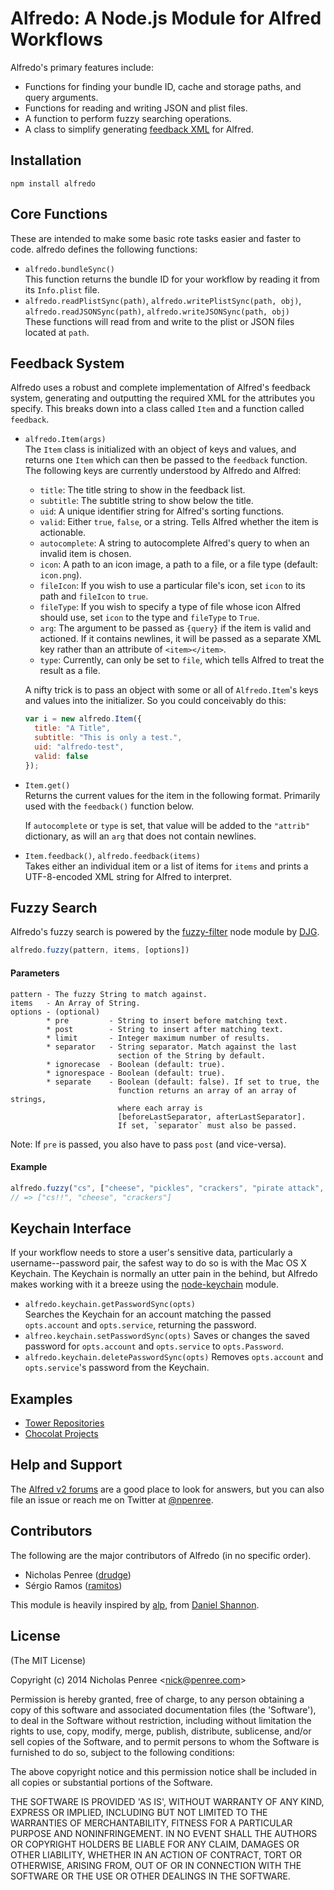 # Alfredo: A Node.js Module for Alfred Workflows

Alfredo's primary features include:

* Functions for finding your bundle ID, cache and storage paths, and query arguments.
* Functions for reading and writing JSON and plist files.
* A function to perform fuzzy searching operations.
* A class to simplify generating [feedback XML](http://www.alfredforum.com/topic/5-generating-feedback-in-workflows/) for Alfred.


## Installation

    npm install alfredo


## Core Functions
These are intended to make some basic rote tasks easier and faster to code. alfredo defines the following functions:

* `alfredo.bundleSync()`  
    This function returns the bundle ID for your workflow by reading it from its `Info.plist` file.
* `alfredo.readPlistSync(path)`, `alfredo.writePlistSync(path, obj)`, `alfredo.readJSONSync(path)`, `alfredo.writeJSONSync(path, obj)`  
    These functions will read from and write to the plist or JSON files located at `path`.

## Feedback System
Alfredo uses a robust and complete implementation of Alfred's feedback system, generating and outputting the required XML for the attributes you specify. This breaks down into a class called `Item` and a function called `feedback`.

* `alfredo.Item(args)`  
    The `Item` class is initialized with an object of keys and values, and returns one `Item` which can then be passed to the `feedback` function. The following keys are currently understood by Alfredo and Alfred:

    + `title`: The title string to show in the feedback list.
    + `subtitle`: The subtitle string to show below the title.
    + `uid`: A unique identifier string for Alfred's sorting functions.
    + `valid`: Either `true`, `false`, or a string. Tells Alfred whether the item is actionable.
    + `autocomplete`: A string to autocomplete Alfred's query to when an invalid item is chosen.
    + `icon`: A path to an icon image, a path to a file, or a file type (default: `icon.png`).
    + `fileIcon`: If you wish to use a particular file's icon, set `icon` to its path and `fileIcon` to `true`.
    + `fileType`: If you wish to specify a type of file whose icon Alfred should use, set `icon` to the type and `fileType` to `True`.
    + `arg`: The argument to be passed as `{query}` if the item is valid and actioned. If it contains newlines, it will be passed as a separate XML key rather than an attribute of `<item></item>`.
    + `type`: Currently, can only be set to `file`, which tells Alfred to treat the result as a file.

    A nifty trick is to pass an object with some or all of `Alfredo.Item`'s keys and values into the initializer. So you could conceivably do this:

    ```js
    var i = new alfredo.Item({
      title: "A Title", 
      subtitle: "This is only a test.", 
      uid: "alfredo-test", 
      valid: false
    });
    ```

* `Item.get()`  
    Returns the current values for the item in the following format. Primarily used with the `feedback()` function below.

    If `autocomplete` or `type` is set, that value will be added to the `"attrib"` dictionary, as will an `arg` that does not contain newlines.
* `Item.feedback()`, `alfredo.feedback(items)`  
    Takes either an individual item or a list of items for `items` and prints a UTF-8-encoded XML string for Alfred to interpret.


## Fuzzy Search
Alfredo's fuzzy search is powered by the [fuzzy-filter](https://github.com/stratuseditor/fuzzy-filter) node module by [DJG](https://github.com/sentientwaffle).

```js
alfredo.fuzzy(pattern, items, [options])
```

#### Parameters

    pattern - The fuzzy String to match against.
    items   - An Array of String.
    options - (optional)
            * pre         - String to insert before matching text.
            * post        - String to insert after matching text.
            * limit       - Integer maximum number of results.
            * separator   - String separator. Match against the last
                            section of the String by default.
            * ignorecase  - Boolean (default: true).
            * ignorespace - Boolean (default: true).
            * separate    - Boolean (default: false). If set to true, the
                            function returns an array of an array of strings,
                            where each array is
                            [beforeLastSeparator, afterLastSeparator].
                            If set, `separator` must also be passed.

Note: If `pre` is passed, you also have to pass `post` (and vice-versa).

#### Example

```js
alfredo.fuzzy("cs", ["cheese", "pickles", "crackers", "pirate attack", "cs!!"])
// => ["cs!!", "cheese", "crackers"]
```
   
## Keychain Interface
If your workflow needs to store a user's sensitive data, particularly a username--password pair, 
the safest way to do so is with the Mac OS X Keychain. The Keychain is normally an utter pain in 
the behind, but Alfredo makes working with it a breeze using the [node-keychain](https://github.com/drudge/node-keychain) module.

* `alfredo.keychain.getPasswordSync(opts)`  
    Searches the Keychain for an account matching the passed `opts.account` and `opts.service`, returning the password.
* `alfreo.keychain.setPasswordSync(opts)`
    Saves or changes the saved password for `opts.account` and `opts.service` to `opts.Password`.
* `alfredo.keychain.deletePasswordSync(opts)`
    Removes `opts.account` and `opts.service`'s password from the Keychain.

## Examples

* [Tower Repositories](https://github.com/drudge/tower-alfred-workflow)
* [Chocolat Projects](https://github.com/drudge/chocolat-alfred-workflow)

## Help and Support
The [Alfred v2 forums](http://www.alfredforum.com) are a good place to look for answers, but you can also file an issue or reach me on Twitter at [@npenree](http://twitter.com/npenree).


## Contributors

The following are the major contributors of Alfredo (in no specific order).

* Nicholas Penree ([drudge](http://github.com/drudge))
* Sérgio Ramos ([ramitos](http://github.com/ramitos))

This module is heavily inspired by [alp](https://github.com/phyllisstein/alp), from [Daniel Shannon](https://github.com/phyllisstein).

## License

(The MIT License)

Copyright (c) 2014 Nicholas Penree &lt;nick@penree.com&gt;

Permission is hereby granted, free of charge, to any person obtaining
a copy of this software and associated documentation files (the
'Software'), to deal in the Software without restriction, including
without limitation the rights to use, copy, modify, merge, publish,
distribute, sublicense, and/or sell copies of the Software, and to
permit persons to whom the Software is furnished to do so, subject to
the following conditions:

The above copyright notice and this permission notice shall be
included in all copies or substantial portions of the Software.

THE SOFTWARE IS PROVIDED 'AS IS', WITHOUT WARRANTY OF ANY KIND,
EXPRESS OR IMPLIED, INCLUDING BUT NOT LIMITED TO THE WARRANTIES OF
MERCHANTABILITY, FITNESS FOR A PARTICULAR PURPOSE AND NONINFRINGEMENT.
IN NO EVENT SHALL THE AUTHORS OR COPYRIGHT HOLDERS BE LIABLE FOR ANY
CLAIM, DAMAGES OR OTHER LIABILITY, WHETHER IN AN ACTION OF CONTRACT,
TORT OR OTHERWISE, ARISING FROM, OUT OF OR IN CONNECTION WITH THE
SOFTWARE OR THE USE OR OTHER DEALINGS IN THE SOFTWARE.


[Alfred v2]: http://www.alfredapp.com
